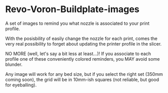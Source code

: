 # Revo-Voron-Buildplate-images
A set of images to remind you what nozzle is associated to your print profile.

With the posisbility of easily change the nozzle for each print, comes the very real possibility to forget about updating the printer profile in the slicer.

NO MORE (well, let's say a bit less at least...)! 
If you associate to each profile one of these conveniently colored reminders, you MAY avoid some blunder.

Any image will work for any bed size, but if you select the right set (350mm coming soon), the grid will be in 10mm-ish squares (not reliable, but good for eyeballing).
